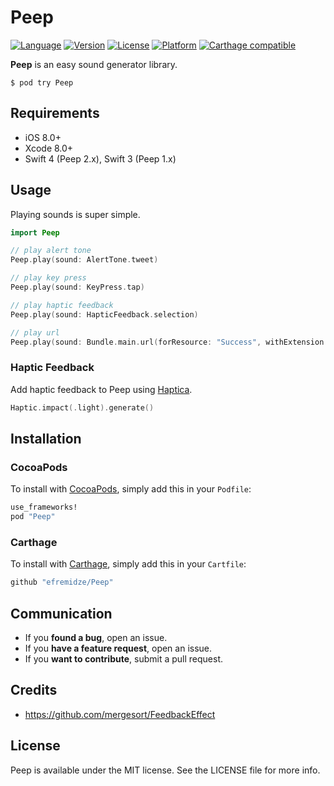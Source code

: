 # Peep

[![Language](https://img.shields.io/badge/Swift-4-orange.svg?style=flat)](https://swift.org)
[![Version](https://img.shields.io/cocoapods/v/Peep.svg?style=flat)](http://cocoapods.org/pods/Peep)
[![License](https://img.shields.io/cocoapods/l/Peep.svg?style=flat)](http://cocoapods.org/pods/Peep)
[![Platform](https://img.shields.io/cocoapods/p/Peep.svg?style=flat)](http://cocoapods.org/pods/Peep)
[![Carthage compatible](https://img.shields.io/badge/Carthage-compatible-4BC51D.svg?style=flat)](https://github.com/Carthage/Carthage)

**Peep** is an easy sound generator library.

```
$ pod try Peep
```

## Requirements

- iOS 8.0+
- Xcode 8.0+
- Swift 4 (Peep 2.x), Swift 3 (Peep 1.x)

## Usage

Playing sounds is super simple.

```swift
import Peep

// play alert tone
Peep.play(sound: AlertTone.tweet)

// play key press
Peep.play(sound: KeyPress.tap)

// play haptic feedback
Peep.play(sound: HapticFeedback.selection)

// play url
Peep.play(sound: Bundle.main.url(forResource: "Success", withExtension: "m4a"))
```

### Haptic Feedback

Add haptic feedback to Peep using [Haptica](https://github.com/efremidze/Haptica).

```swift
Haptic.impact(.light).generate()
```

## Installation

### CocoaPods
To install with [CocoaPods](http://cocoapods.org/), simply add this in your `Podfile`:
```ruby
use_frameworks!
pod "Peep"
```

### Carthage
To install with [Carthage](https://github.com/Carthage/Carthage), simply add this in your `Cartfile`:
```ruby
github "efremidze/Peep"
```

## Communication

- If you **found a bug**, open an issue.
- If you **have a feature request**, open an issue.
- If you **want to contribute**, submit a pull request.

## Credits

* https://github.com/mergesort/FeedbackEffect

## License

Peep is available under the MIT license. See the LICENSE file for more info.
